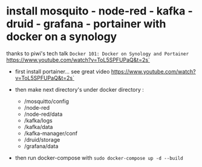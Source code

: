 # install mosquito - node-red - kafka - druid - grafana - portainer with docker on a synology

thanks to piwi's tech talk `Docker 101: Docker on Synology and Portainer`
https://www.youtube.com/watch?v=ToL5SPFUPaQ&t=2s`

* first install portainer... see great video https://www.youtube.com/watch?v=ToL5SPFUPaQ&t=2s`
* then make next directory's under docker directory :
    *  /mosquitto/config
    *  /node-red
    *  /node-red/data
    *  /kafka/logs
    *  /kafka/data
    *  /kafka-manager/conf
    *  /druid/storage
    *  /grafana/data

* then run docker-compose with `sudo docker-compose up -d --build`
